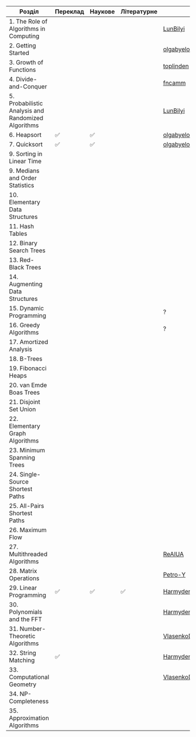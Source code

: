 | Розділ | Переклад | Наукове | Літературне | |
| --- | --- | --- | --- | --- |
|  1. The Role of Algorithms in Computing              |                  |                  |                  |[LunBilyi](https://github.com/Harmyder/i2a/issues?q=assignee%3ALunBilyi+is%3Aopen)|
|  2. Getting Started                                  |                  |                  |                  |[olgabyelova](https://github.com/Harmyder/i2a/issues?q=assignee%3Aolgabyelova+is%3Aopen)|
|  3. Growth of Functions                              |                  |                  |                  |[toplinden](https://github.com/Harmyder/i2a/issues?q=assignee%3Atoplinden+is%3Aopen)|
|  4. Divide-and-Conquer                               |                  |                  |                  |[fncamm](https://github.com/Harmyder/i2a/issues/assigned/fncamm)|
|  5. Probabilistic Analysis and Randomized Algorithms |                  |                  |                  |[LunBilyi](https://github.com/Harmyder/i2a/issues?q=assignee%3ALunBilyi+is%3Aopen)|
|  6. Heapsort                                         |:white_check_mark:|:white_check_mark:|                  |[olgabyelova](https://github.com/Harmyder/i2a/issues?q=assignee%3Aolgabyelova+is%3Aopen)|
|  7. Quicksort                                        |:white_check_mark:|:white_check_mark:|                  |[olgabyelova](https://github.com/Harmyder/i2a/issues?q=assignee%3Aolgabyelova+is%3Aopen)|
|  9. Sorting in Linear Time                           |                  |                  |                  ||
|  9. Medians and Order Statistics                     |                  |                  |                  ||
| 10. Elementary Data Structures                       |                  |                  |                  ||
| 11. Hash Tables                                      |                  |                  |                  ||
| 12. Binary Search Trees                              |                  |                  |                  ||
| 13. Red-Black Trees                                  |                  |                  |                  ||
| 14. Augmenting Data Structures                       |                  |                  |                  ||
| 15. Dynamic Programming                              |                  |                  |                  |?|
| 16. Greedy Algorithms                                |                  |                  |                  |?|
| 17. Amortized Analysis                               |                  |                  |                  ||
| 18. B-Trees                                          |                  |                  |                  ||
| 19. Fibonacci Heaps                                  |                  |                  |                  ||
| 20. van Emde Boas Trees                              |                  |                  |                  ||
| 21. Disjoint Set Union                               |                  |                  |                  ||
| 22. Elementary Graph Algorithms                      |                  |                  |                  ||
| 23. Minimum Spanning Trees                           |                  |                  |                  ||
| 24. Single-Source Shortest Paths                     |                  |                  |                  ||
| 25. All-Pairs Shortest Paths                         |                  |                  |                  ||
| 26. Maximum Flow                                     |                  |                  |                  ||
| 27. Multithreaded Algorithms                         |                  |                  |                  |[ReAlUA](https://github.com/Harmyder/i2a/issues?q=assignee%3AReAlUA+is%3Aopen)|
| 28. Matrix Operations                                |                  |                  |                  |[Petro-Y](https://github.com/Harmyder/i2a/issues/assigned/Petro-Y)|
| 29. Linear Programming                               |:white_check_mark:|:white_check_mark:|:white_check_mark:|[Harmyder](https://github.com/Harmyder/i2a/issues?q=assignee%3AHarmyder+is%3Aopen)|
| 30. Polynomials and the FFT                          |                  |                  |                  |[Harmyder](https://github.com/Harmyder/i2a/issues?q=assignee%3AHarmyder+is%3Aopen)|
| 31. Number-Theoretic Algorithms                      |                  |                  |                  |[VlasenkoDmytro](https://github.com/Harmyder/i2a/issues?q=assignee%3AVlasenkoDmytro+is%3Aopen)|
| 32. String Matching                                  |:white_check_mark:|                  |                  |[Harmyder](https://github.com/Harmyder/i2a/issues?q=assignee%3AHarmyder+is%3Aopen)|
| 33. Computational Geometry                           |                  |                  |                  |[VlasenkoDmytro](https://github.com/Harmyder/i2a/issues?q=assignee%3AVlasenkoDmytro+is%3Aopen)|
| 34. NP-Completeness                                  |                  |                  |                  ||
| 35. Approximation Algorithms                         |                  |                  |                  ||
